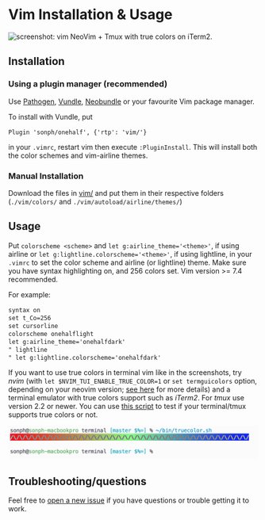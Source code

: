# Vim Installation & Usage

![screenshot: vim](../screenshots/vim.png)
NeoVim + Tmux with true colors on iTerm2.

## Installation
### Using a plugin manager (recommended)

Use [Pathogen](http://github.com/tpope/vim-pathogen),
[Vundle](http://github.com/gmarik/vundle),
[Neobundle](http://github.com/Shougo/neobundle.vim) or your favourite Vim
package manager.

To install with Vundle, put

    Plugin 'sonph/onehalf', {'rtp': 'vim/'}

in your `.vimrc`, restart vim then execute `:PluginInstall`. This will install
both the color schemes and vim-airline themes.

### Manual Installation
Download the files in [vim/](./vim/) and put them in their respective folders
(`./vim/colors/` and `./vim/autoload/airline/themes/`)

## Usage
Put `colorscheme <scheme>` and `let g:airline_theme='<theme>'`, if using airline
or `let g:lightline.colorscheme='<theme>'`, if using lightline, in your `.vimrc`
to set the color scheme and airline (or lightline) theme. Make sure you have
syntax highlighting on, and 256 colors set. Vim version >= 7.4 recommended.

For example:

    syntax on
    set t_Co=256
    set cursorline
    colorscheme onehalflight
    let g:airline_theme='onehalfdark'
	" lightline
	" let g:lightline.colorscheme='onehalfdark'


If you want to use true colors in terminal vim like in the screenshots, try
_nvim_ (with `let $NVIM_TUI_ENABLE_TRUE_COLOR=1` or `set termguicolors` option,
depending on your neovim version;
[see here](https://github.com/neovim/neovim/wiki/Following-HEAD) for more
details) and a terminal emulator with true colors support such as _iTerm2_.
For _tmux_ use version 2.2 or newer. You can use
[this script](https://github.com/sonph/dotfiles/blob/master/bin/truecolor.sh)
to test if your terminal/tmux supports true colors or not.

![truecolors](./truecolors.png)

## Troubleshooting/questions
Feel free to [open a new issue](https://github.com/sonph/onehalf/issues/new)
if you have questions or trouble getting it to work.
